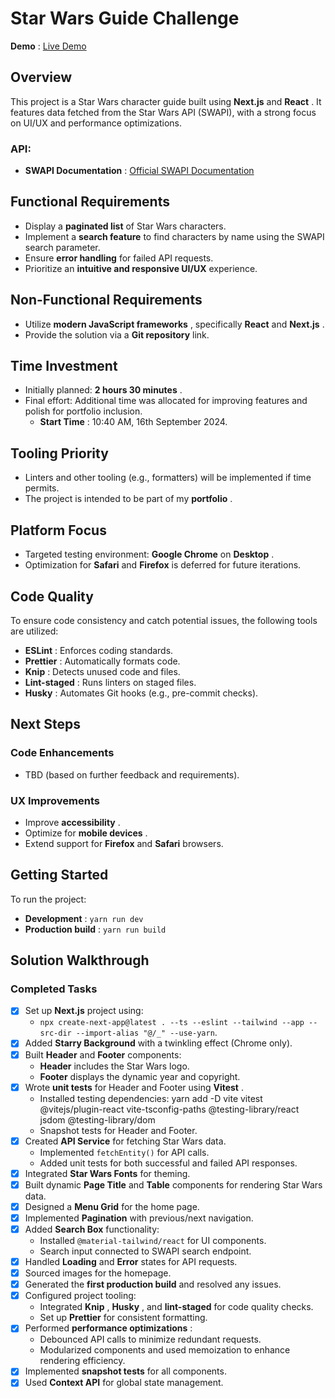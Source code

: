 # Star Wars Guide Challenge

**Demo** : [Live Demo](https://star-wars-guide.vercel.app/)

## Overview

This project is a Star Wars character guide built using **Next.js** and **React** . It features data fetched from the Star Wars API (SWAPI), with a strong focus on UI/UX and performance optimizations.

### API:

- **SWAPI Documentation** : [Official SWAPI Documentation](https://swapi.dev/documentation)

## Functional Requirements

- Display a **paginated list** of Star Wars characters.
- Implement a **search feature** to find characters by name using the SWAPI search parameter.
- Ensure **error handling** for failed API requests.
- Prioritize an **intuitive and responsive UI/UX** experience.

## Non-Functional Requirements

- Utilize **modern JavaScript frameworks** , specifically **React** and **Next.js** .
- Provide the solution via a **Git repository** link.

## Time Investment

- Initially planned: **2 hours 30 minutes** .
- Final effort: Additional time was allocated for improving features and polish for portfolio inclusion.
  - **Start Time** : 10:40 AM, 16th September 2024.

## Tooling Priority

- Linters and other tooling (e.g., formatters) will be implemented if time permits.
- The project is intended to be part of my **portfolio** .

## Platform Focus

- Targeted testing environment: **Google Chrome** on **Desktop** .
- Optimization for **Safari** and **Firefox** is deferred for future iterations.

## Code Quality

To ensure code consistency and catch potential issues, the following tools are utilized:

- **ESLint** : Enforces coding standards.
- **Prettier** : Automatically formats code.
- **Knip** : Detects unused code and files.
- **Lint-staged** : Runs linters on staged files.
- **Husky** : Automates Git hooks (e.g., pre-commit checks).

## Next Steps

### Code Enhancements

- TBD (based on further feedback and requirements).

### UX Improvements

- Improve **accessibility** .
- Optimize for **mobile devices** .
- Extend support for **Firefox** and **Safari** browsers.

## Getting Started

To run the project:

- **Development** : `yarn run dev`
- **Production build** : `yarn run build`

## Solution Walkthrough

### Completed Tasks

- [X] Set up **Next.js** project using:
  - `npx create-next-app@latest . --ts --eslint --tailwind --app --src-dir --import-alias "@/_" --use-yarn`.
- [X] Added **Starry Background** with a twinkling effect (Chrome only).
- [X] Built **Header** and **Footer** components:
  - **Header** includes the Star Wars logo.
  - **Footer** displays the dynamic year and copyright.
- [X] Wrote **unit tests** for Header and Footer using **Vitest** .
  - Installed testing dependencies: yarn add -D vite vitest @vitejs/plugin-react vite-tsconfig-paths @testing-library/react jsdom @testing-library/dom
  - Snapshot tests for Header and Footer.
- [X] Created **API Service** for fetching Star Wars data.
  - Implemented `fetchEntity()` for API calls.
  - Added unit tests for both successful and failed API responses.
- [X] Integrated **Star Wars Fonts** for theming.
- [X] Built dynamic **Page Title** and **Table** components for rendering Star Wars data.
- [X] Designed a **Menu Grid** for the home page.
- [X] Implemented **Pagination** with previous/next navigation.
- [X] Added **Search Box** functionality:
  - Installed `@material-tailwind/react` for UI components.
  - Search input connected to SWAPI search endpoint.
- [X] Handled **Loading** and **Error** states for API requests.
- [X] Sourced images for the homepage.
- [X] Generated the **first production build** and resolved any issues.
- [X] Configured project tooling:
  - Integrated **Knip** , **Husky** , and **lint-staged** for code quality checks.
  - Set up **Prettier** for consistent formatting.
- [X] Performed **performance optimizations** :
  - Debounced API calls to minimize redundant requests.
  - Modularized components and used memoization to enhance rendering efficiency.
- [X] Implemented **snapshot tests** for all components.
- [X] Used **Context API** for global state management.
